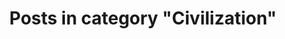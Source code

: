 ---
layout: categorypage
title: Posts in category "Civilization"
tag: Civilization
slug: civilization
categories: [Civilization]
robots: noindex
---